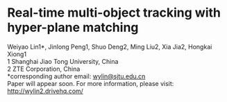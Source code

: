 # Real-time multi-object tracking with hyper-plane matching

Weiyao Lin1*, Jinlong Peng1, Shuo Deng2, Ming Liu2, Xia Jia2, Hongkai Xiong1  
1 Shanghai Jiao Tong University, China  
2 ZTE Corporation, China  
*corresponding author email: wylin@sjtu.edu.cn  
Paper will appear soon. For more information, please visit: http://wylin2.drivehq.com/
